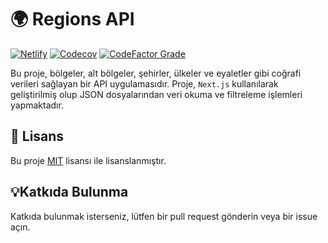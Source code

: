 # 🌍 Regions API

[![Netlify](https://img.shields.io/netlify/2c6568b8-5d43-4ec4-b784-72735c518674?logo=netlify&logoColor=#00C7B7&labelColor=545a61)](https://app.netlify.com/sites/regionsapi/deploys) [![Codecov](https://img.shields.io/codecov/c/github/mustafagenc/regions?logo=codecov&logoColor=#F01F7A&labelColor=545a61)](https://codecov.io/gh/mustafagenc/regions) [![CodeFactor Grade](https://img.shields.io/codefactor/grade/github/mustafagenc/regions?logo=codefactor&logoColor=#F44A6A&labelColor=545a61)](https://www.codefactor.io/repository/github/mustafagenc/regions)

Bu proje, bölgeler, alt bölgeler, şehirler, ülkeler ve eyaletler gibi coğrafi verileri sağlayan bir API uygulamasıdır. Proje, `Next.js` kullanılarak geliştirilmiş olup JSON dosyalarından veri okuma ve filtreleme işlemleri yapmaktadır.

## 📄 Lisans

Bu proje [MIT](LICENSE) lisansı ile lisanslanmıştır.

## 💡Katkıda Bulunma

Katkıda bulunmak isterseniz, lütfen bir pull request gönderin veya bir issue açın.
